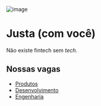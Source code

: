 ![image](https://user-images.githubusercontent.com/2914170/146066444-3da3cb8a-8e00-49b2-ac37-796c23f2dc2e.png)

# Justa (com você)

Não existe fintech sem _tech_.

## Nossas vagas

- [Produtos](https://justa.com.vc/tech/?utm_source=github#produtos)
- [Desenvolvimento](https://justa.com.vc/tech/?utm_source=github#desenvolvimento)
- [Engenharia](https://justa.com.vc/tech/?utm_source=github#engenharia)
